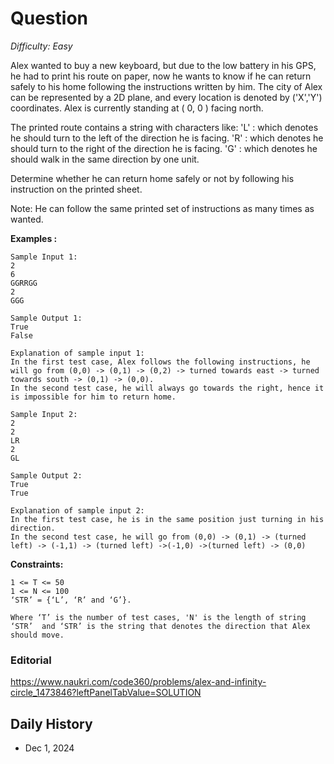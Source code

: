 # Question 

_Difficulty: Easy_

Alex wanted to buy a new keyboard, but due to the low battery in his GPS, he had to print his route on paper, now he wants to know if he can return safely to his home following the instructions written by him. The city of Alex can be represented by a 2D plane, and every location is denoted by ('X','Y') coordinates. Alex is currently standing at ( 0, 0 ) facing north.

The printed route contains a string with characters like:
'L' : which denotes he should turn to the left of the direction he is facing.
'R' : which denotes he should turn to the right of the direction he is facing. 
'G' : which denotes he should walk in the same direction by one unit.

Determine whether he can return home safely or not by following his instruction on the printed sheet.

Note:
He can follow the same printed set of instructions as many times as wanted.

**Examples :**
```
Sample Input 1:
2
6
GGRRGG
2
GGG

Sample Output 1:
True
False

Explanation of sample input 1:
In the first test case, Alex follows the following instructions, he will go from (0,0) -> (0,1) -> (0,2) -> turned towards east -> turned towards south -> (0,1) -> (0,0).
In the second test case, he will always go towards the right, hence it is impossible for him to return home.

Sample Input 2:
2
2
LR
2
GL

Sample Output 2:
True
True

Explanation of sample input 2:
In the first test case, he is in the same position just turning in his direction.
In the second test case, he will go from (0,0) -> (0,1) -> (turned left) -> (-1,1) -> (turned left) ->(-1,0) ->(turned left) -> (0,0)
```

**Constraints:**
```
1 <= T <= 50
1 <= N <= 100
‘STR’ = {‘L’, ‘R’ and ‘G’}.

Where ‘T’ is the number of test cases, 'N' is the length of string ‘STR’  and ‘STR’ is the string that denotes the direction that Alex should move. 
```

### Editorial
https://www.naukri.com/code360/problems/alex-and-infinity-circle_1473846?leftPanelTabValue=SOLUTION

## Daily History
- Dec 1, 2024